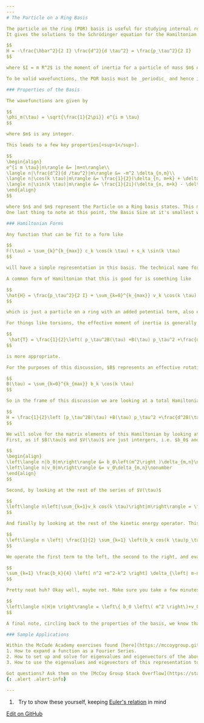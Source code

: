 ```yaml
---
---
# The Particle on a Ring Basis

The particle on the ring (POR) basis is useful for studying internal rotations and torsions within a molecule.
It gives the solutions to the Schrödinger equation for the Hamiltonian

$$
H = -\frac{\hbar^2}{2 I} \frac{d^2}{d \tau^2} = \frac{p_\tau^2}{2 I}
$$

where $I = m R^2$ is the moment of inertia for a particle of mass $m$ on a ring of radius $R$ and $\tau$ is the rotation angle. For simplicity, moving forward from here we will assume that $\hbar$ = 1.

To be valid wavefunctions, the POR basis must be _periodic_ and hence is relevant for periodic problems on the domain $[0, 2 \pi]$

### Properties of the Basis

The wavefunctions are given by

$$
\phi_m(\tau) = \sqrt{\frac{1}{2\pi}} e^{i m \tau}
$$

where $m$ is any integer.

This leads to a few key properties[<sup>1</sup>].

$$
\begin{align} 
e^{i m \tau}|n\rangle &= |m+n\rangle\\
\langle n|\frac{d^2}{d /tau^2}|m\rangle &= -m^2 \delta_{n,m}\\
\langle n|\cos(k \tau)|m\rangle &= \frac{1}{2}(\delta_{n, m+k} + \delta_{n, m-k})\\
\langle n|\sin(k \tau)|m\rangle &= \frac{1}{2i}(\delta_{n, m+k} - \delta_{n, m-k}) 
\end{align}
$$

where $n$ and $m$ represent the Particle on a Ring basis states. This means that the range of $n$ and $m$ varies with the number of basis functions you choose to use or the _Basis Size_. Ultimately, the range spans from - _Basis Size_ to _Basis Size_ including 0. 
One last thing to note at this point, the Basis Size at it's smallest would be equal to the expansion order or $k_{max}$, but in order to get _stable_ solutions to the Hamiltionian (not changing numerically by increasing the basis size), the basis size will become larger than the value of $k_{max}$, but these properties greatly simplify increasing the size of the basis. Do you see why?

### Hamiltonian Forms

Any function that can be fit to a form like

$$
F(\tau) = \sum_{k}^{k_{max}} c_k \cos(k \tau) + s_k \sin(k \tau)
$$

will have a simple representation in this basis. The technical name for this form is a _Fourier series_, so in the applications that follow we'll talk about using a Fourier expansion for our operators.

A common form of Hamiltonian that this is good for is something like

$$
\hat{H} = \frac{p_\tau^2}{2 I} + \sum_{k=0}^{k_{max}} v_k \cos(k \tau)
$$

which is just a particle on a ring with an added potential term, also expanded as a Fourier series.

For things like torsions, the effective moment of inertia is generally a function of $\tau$. If that's the case, a kinetic energy like

$$
 \hat{T} = \frac{1}{2}\left( p_\tau^2B(\tau) +B(\tau) p_\tau^2 +\frac{d^2}{d\tau^2}B(\tau) \right)
$$

is more appropriate.

For the purposes of this discussion, $B$ represents an effective rotation constant. We also treat $B$ through a Fourier expansion as

$$
B(\tau) = \sum_{k=0}^{k_{max}} b_k \cos(k \tau)
$$

So in the frame of this discussion we are looking at a total Hamiltonian of the form

$$
H = \frac{1}{2}\left [p_\tau^2B(\tau) +B(\tau) p_\tau^2 +\frac{d^2B(\tau)}{d\tau^2}\right ] + \sum_{k} v_k cos(k \tau)
$$

We will solve for the matrix elements of this Hamiltonian by looking at it in three pieces. 
First, as if $B(\tau)$ and $V(\tau)$ are just intergers, i.e. $b_0$ and $v_0$

$$
\begin{align}
\left\langle n|b_0|m\right\rangle &= b_0\left(m^2\right )\delta_{m,n}\nonumber \\
\left\langle n|v_0|m\right\rangle &= v_0\delta_{m,n}\nonumber 
\end{align}
$$

Second, by looking at the rest of the series of $V(\tau)$

$$
\left\langle n\left|\sum_{k=1}v_k cos(k \tau)\right|m\right\rangle = \frac{v_k}{2}\delta_{|m-n|-k,0}
$$

And finally by looking at the rest of the kinetic energy operator. This is where the fun math trick comes into play. So, looking at what is left

$$
\left\langle n \left| \frac{1}{2} \sum_{k=1} \left(b_k cos(k \tau)p_\tau^2 + p_\tau^2cos(k \tau) + \frac{d^2B(\tau)}{d\tau^2}cos(k \tau)\right)\right| m\right\rangle
$$

We operate the first term to the left, the second to the right, and evaluate the third. What falls out is

$$
\sum_{k=1} \frac{b_k}{4} \left[ n^2 +m^2-k^2 \right] \delta_{\left| m-n \right| - k,0}
$$

Pretty neat huh? Okay well, maybe not. Make sure you take a few minutes with all of this and make sure you undrestand where these results came from. We just applied the properties of the basis listed above, but prove that to yourself. Putting the three pieces together we get matrix elements of the form

$$
\left\langle n|H|m \right\rangle = \left\{ b_0 \left\( m^2 \right\)+v_0 \right\} \delta_{m,n} + \sum_{k=1}^{k_{max}} \left\{ \left[ n^2 +m^2-k^2 \right] \frac{b_k}{4} + \frac{v_k}{2} \right\} \delta_{|m-n|-k,0}
$$

A final note, circling back to the properties of the basis, we know that once $m - n > k_{max}$ or $m - n < -k_{max}$ the matrix element is 0. Keep this in mind as you are thinking of ways to write and _optimize_ your python implementation of the Particle on a Ring Basis Set Representation.

### Sample Applications

Within the McCode Academy exercises found [here](https://mccoygroup.github.io/References/McCoy%20Group%20Code%20Academy/Exercises/), you will find three related to this topic.
1. How to expand a function as a Fourier Series.
2. How to set up and solve for eigenvalues and eigenvectors of the above described Hamiltonian starting with coefficents of $B$ and $V$ as they are expanded in a Fourier series.
3. How to use the eigenvalues and eigevectors of this representation to evaluate and plot the Particle on a Ring wavefunctions.

Got questions? Ask them on the [McCoy Group Stack Overflow](https://stackoverflow.com/c/mccoygroup/questions/ask)
{: .alert .alert-info}

---
```

1. <a id="#fn1">&nbsp;</a> Try to show these yourself, keeping [Euler's relation](https://en.wikipedia.org/wiki/Euler%27s_identity) in mind

[<sup>1</sup>]: #fn1

[Edit on GitHub](https://github.com/McCoyGroup/References/edit/gh-pages/References/Basis%20Set%20Methods/POR.md)
